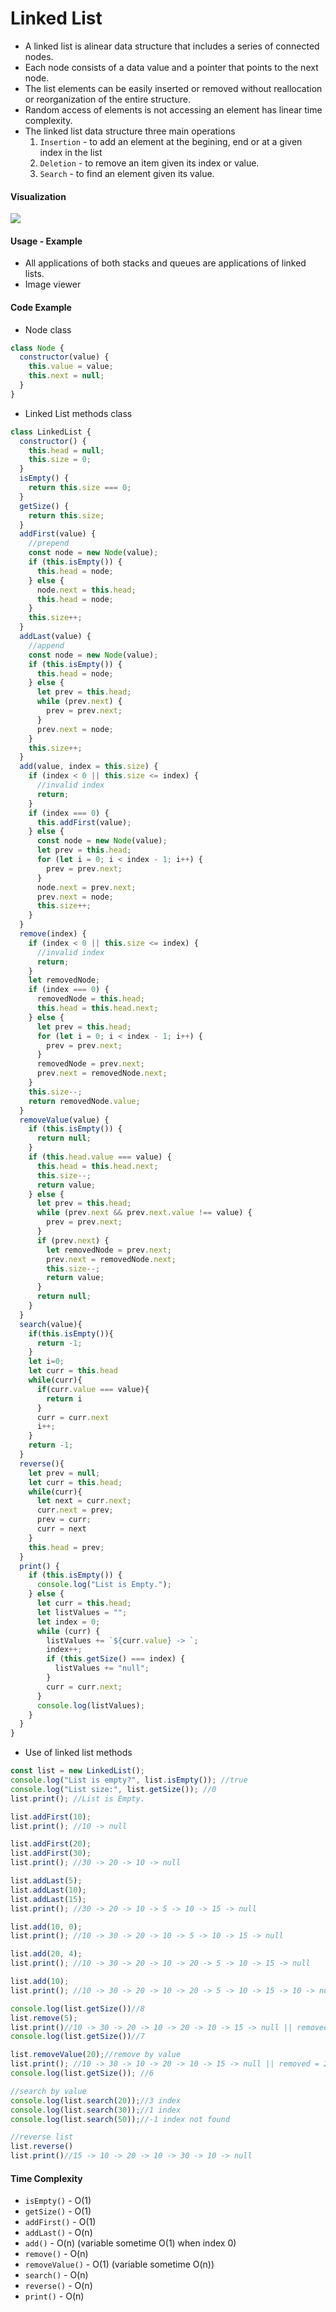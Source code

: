 # Linked List
- A linked list is alinear data structure that includes a series of connected nodes.
- Each node consists of a data value and a pointer that points to the next node.
- The list elements can be easily inserted or removed without reallocation or reorganization of the entire structure.
- Random access of elements is not accessing an element has linear time complexity.
- The linked list data structure three main operations
    1. `Insertion` - to add an element at the begining, end or at a given index in the list
    2. `Deletion` - to remove an item given its index or value.
    3. `Search` - to find an element given its value.

#### Visualization
<img src="./assets/linked_list.jpeg"/>

#### Usage - Example
- All applications of both stacks and queues are applications of linked lists.
- Image viewer

#### Code Example
- Node class
```javascript
class Node {
  constructor(value) {
    this.value = value;
    this.next = null;
  }
}
```
- Linked List methods class
```javascript
class LinkedList {
  constructor() {
    this.head = null;
    this.size = 0;
  }
  isEmpty() {
    return this.size === 0;
  }
  getSize() {
    return this.size;
  }
  addFirst(value) {
    //prepend
    const node = new Node(value);
    if (this.isEmpty()) {
      this.head = node;
    } else {
      node.next = this.head;
      this.head = node;
    }
    this.size++;
  }
  addLast(value) {
    //append
    const node = new Node(value);
    if (this.isEmpty()) {
      this.head = node;
    } else {
      let prev = this.head;
      while (prev.next) {
        prev = prev.next;
      }
      prev.next = node;
    }
    this.size++;
  }
  add(value, index = this.size) {
    if (index < 0 || this.size <= index) {
      //invalid index
      return;
    }
    if (index === 0) {
      this.addFirst(value);
    } else {
      const node = new Node(value);
      let prev = this.head;
      for (let i = 0; i < index - 1; i++) {
        prev = prev.next;
      }
      node.next = prev.next;
      prev.next = node;
      this.size++;
    }
  }
  remove(index) {
    if (index < 0 || this.size <= index) {
      //invalid index
      return;
    }
    let removedNode;
    if (index === 0) {
      removedNode = this.head;
      this.head = this.head.next;
    } else {
      let prev = this.head;
      for (let i = 0; i < index - 1; i++) {
        prev = prev.next;
      }
      removedNode = prev.next;
      prev.next = removedNode.next;
    }
    this.size--;
    return removedNode.value;
  }
  removeValue(value) {
    if (this.isEmpty()) {
      return null;
    }
    if (this.head.value === value) {
      this.head = this.head.next;
      this.size--;
      return value;
    } else {
      let prev = this.head;
      while (prev.next && prev.next.value !== value) {
        prev = prev.next;
      }
      if (prev.next) {
        let removedNode = prev.next;
        prev.next = removedNode.next;
        this.size--;
        return value;
      }
      return null;
    }
  }
  search(value){
    if(this.isEmpty()){
      return -1;
    }
    let i=0;
    let curr = this.head
    while(curr){
      if(curr.value === value){
        return i
      }
      curr = curr.next
      i++;
    }
    return -1;
  }
  reverse(){
    let prev = null;
    let curr = this.head;
    while(curr){
      let next = curr.next;
      curr.next = prev;
      prev = curr;
      curr = next
    }
    this.head = prev;
  }
  print() {
    if (this.isEmpty()) {
      console.log("List is Empty.");
    } else {
      let curr = this.head;
      let listValues = "";
      let index = 0;
      while (curr) {
        listValues += `${curr.value} -> `;
        index++;
        if (this.getSize() === index) {
          listValues += "null";
        }
        curr = curr.next;
      }
      console.log(listValues);
    }
  }
}
```
- Use of linked list methods
```javascript
const list = new LinkedList();
console.log("List is empty?", list.isEmpty()); //true
console.log("List size:", list.getSize()); //0
list.print(); //List is Empty.

list.addFirst(10);
list.print(); //10 -> null

list.addFirst(20);
list.addFirst(30);
list.print(); //30 -> 20 -> 10 -> null

list.addLast(5);
list.addLast(10);
list.addLast(15);
list.print(); //30 -> 20 -> 10 -> 5 -> 10 -> 15 -> null

list.add(10, 0);
list.print(); //10 -> 30 -> 20 -> 10 -> 5 -> 10 -> 15 -> null

list.add(20, 4);
list.print(); //10 -> 30 -> 20 -> 10 -> 20 -> 5 -> 10 -> 15 -> null

list.add(10);
list.print(); //10 -> 30 -> 20 -> 10 -> 20 -> 5 -> 10 -> 15 -> 10 -> null

console.log(list.getSize())//8
list.remove(5);
list.print()//10 -> 30 -> 20 -> 10 -> 20 -> 10 -> 15 -> null || removed = 5
console.log(list.getSize())//7

list.removeValue(20);//remove by value
list.print(); //10 -> 30 -> 10 -> 20 -> 10 -> 15 -> null || removed = 20
console.log(list.getSize()); //6

//search by value
console.log(list.search(20));//3 index
console.log(list.search(30));//1 index
console.log(list.search(50));//-1 index not found

//reverse list
list.reverse()
list.print()//15 -> 10 -> 20 -> 10 -> 30 -> 10 -> null
```

#### Time Complexity
- `isEmpty()` - O(1)
- `getSize()` - O(1)
- `addFirst()` - O(1)
- `addLast()` - O(n)
- `add()` - O(n) (variable sometime O(1) when index 0)
- `remove()` - O(n)
- `removeValue()` - O(1) (variable sometime O(n))
- `search()` - O(n)
- `reverse()` - O(n)
- `print()` - O(n)